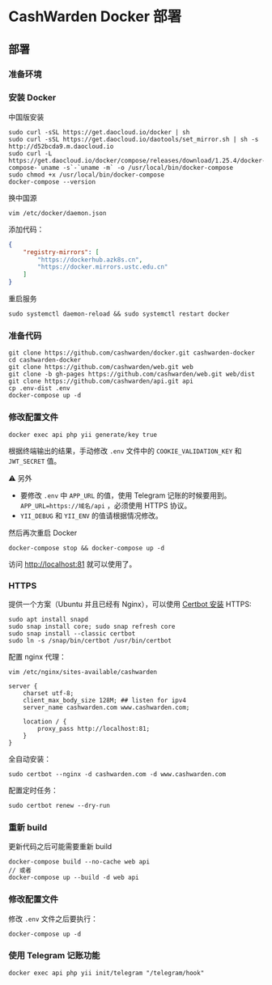 # CashWarden Docker 部署

## 部署

### 准备环境

### 安装 Docker

中国版安装

```shell
sudo curl -sSL https://get.daocloud.io/docker | sh
sudo curl -sSL https://get.daocloud.io/daotools/set_mirror.sh | sh -s http://d52bcda9.m.daocloud.io
sudo curl -L https://get.daocloud.io/docker/compose/releases/download/1.25.4/docker-compose-`uname -s`-`uname -m` -o /usr/local/bin/docker-compose
sudo chmod +x /usr/local/bin/docker-compose
docker-compose --version
```

换中国源

```shell
vim /etc/docker/daemon.json
```

添加代码：

```json
{
    "registry-mirrors": [
        "https://dockerhub.azk8s.cn",
        "https://docker.mirrors.ustc.edu.cn"
    ]
}
```

重启服务

```
sudo systemctl daemon-reload && sudo systemctl restart docker
```

### 准备代码

```shell
git clone https://github.com/cashwarden/docker.git cashwarden-docker
cd cashwarden-docker
git clone https://github.com/cashwarden/web.git web
git clone -b gh-pages https://github.com/cashwarden/web.git web/dist
git clone https://github.com/cashwarden/api.git api
cp .env-dist .env
docker-compose up -d
```

### 修改配置文件

```shell
docker exec api php yii generate/key true
```

根据终端输出的结果，手动修改 `.env` 文件中的 `COOKIE_VALIDATION_KEY` 和 `JWT_SECRET` 值。

⚠️ 另外

- 要修改 `.env` 中 `APP_URL` 的值，使用 Telegram 记账的时候要用到。`APP_URL=https://域名/api` ，必须使用 HTTPS 协议。
- `YII_DEBUG` 和 `YII_ENV` 的值请根据情况修改。


然后再次重启 Docker

```shell
docker-compose stop && docker-compose up -d
```

访问 <http://localhost:81> 就可以使用了。

### HTTPS

提供一个方案（Ubuntu 并且已经有 Nginx），可以使用 [Certbot 安装](https://certbot.eff.org/lets-encrypt/ubuntufocal-nginx) HTTPS:

```shell
sudo apt install snapd
sudo snap install core; sudo snap refresh core
sudo snap install --classic certbot
sudo ln -s /snap/bin/certbot /usr/bin/certbot
```

配置 nginx 代理：

```shell
vim /etc/nginx/sites-available/cashwarden
```

```
server {
    charset utf-8;
    client_max_body_size 128M; ## listen for ipv4
    server_name cashwarden.com www.cashwarden.com;

    location / {
        proxy_pass http://localhost:81;
    }
}
```

全自动安装：

```shell
sudo certbot --nginx -d cashwarden.com -d www.cashwarden.com
```

配置定时任务：

```shell
sudo certbot renew --dry-run
```

### 重新 build

更新代码之后可能需要重新 build

```shell
docker-compose build --no-cache web api
// 或者
docker-compose up --build -d web api
```

### 修改配置文件

修改 `.env` 文件之后要执行：

```shell
docker-compose up -d
```

### 使用 Telegram 记账功能

```shell
docker exec api php yii init/telegram "/telegram/hook"
```
